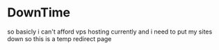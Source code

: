 # DownTime
so basicly i can't afford vps hosting currently and i need to put my sites down so this is a temp redirect page
